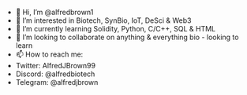 - 👋 Hi, I’m @alfredbrown1
- 👀 I’m interested in Biotech, SynBio, IoT, DeSci & Web3
- 🌱 I’m currently learning Solidity, Python, C/C++, SQL & HTML
- 💞️ I’m looking to collaborate on anything & everything bio - looking to learn
- 📫 How to reach me:
- Twitter: AlfredJBrown99
- Discord: @alfredbiotech
- Telegram: @alfredjbrown
<!---
alfredbrown1/alfredbrown1 is a ✨ special ✨ repository because its `README.md` (this file) appears on your GitHub profile.
You can click the Preview link to take a look at your changes.
--->
